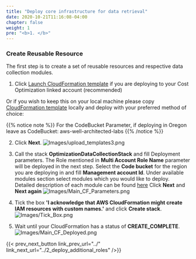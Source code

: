 ```yaml
---
title: "Deploy core infrastructure for data retrieval"
date: 2020-10-21T11:16:08-04:00
chapter: false
weight: 1
pre: "<b>1. </b>"
---
```


### Create Reusable Resource

The first step is to create a set of reusable resources and respective data collection modules. 


1.  Click [Launch CloudFormation template](https://console.aws.amazon.com/cloudformation/home#/stacks/new?&templateURL=https://aws-well-architected-labs.s3-us-west-2.amazonaws.com/Cost/Labs/300_Optimization_Data_Collection/Optimization_Data_Collector.yaml) if you are deploying to your Cost Optimization linked account (recommended)

Or if you wish to keep this on your local machine please copy [CloudFormation template](https://aws-well-architected-labs.s3-us-west-2.amazonaws.com/Cost/Labs/300_Optimization_Data_Collection/Optimization_Data_Collector.yaml) locally and deploy with your preferred method of choice:

{{% notice note %}}
For the CodeBucket Parameter, if deploying in Oregon leave as CodeBucket: aws-well-architected-labs
{{% /notice %}}

2. Click **Next**.
![Images/upload_templates3.png](/Cost/300_Optimization_Data_Collection/Images/upload_templates3.png)

3. Call the stack **OptimizationDataCollectionStack** and fill Deployment parameters. The Role mentioned in **Multi Account Role Name** parameter will be deployed in the next step.
 Select the **Code bucket** for the region you are deploying in and fill **Management account Id**. 
 Under available modules section select modules which you would like to deploy. Detailed description of each module can be found [here](../3_data_collection_modules)
 Click **Next** and **Next again**
![Images/Main_CF_Parameters.png](/Cost/300_Optimization_Data_Collection/Images/Main_CF_Parameters.png)

4. Tick the box **'I acknowledge that AWS CloudFormation might create IAM resources with custom names.'** and click **Create stack**.
![Images/Tick_Box.png](/Cost/300_Optimization_Data_Collection/Images/Tick_Box.png)

5. Wait until your CloudFormation has a status of **CREATE_COMPLETE**.
![Images/Main_CF_Deployed.png](/Cost/300_Optimization_Data_Collection/Images/Main_CF_Deployed.png)

{{< prev_next_button link_prev_url="../" link_next_url="../2_deploy_additional_roles" />}}